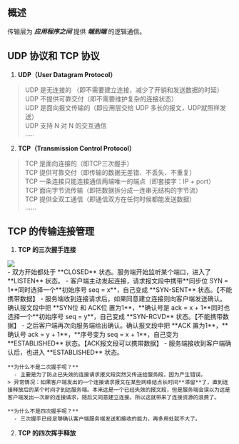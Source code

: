 ## 概述
传输层为 ***应用程序之间*** 提供 ***端到端*** 的逻辑通信。

## UDP 协议和 TCP 协议
1. **UDP（User Datagram Protocol）**
> UDP 是无连接的 （即不需要建立连接，减少了开销和发送数据的时延）   
> UDP 不提供可靠交付（即不需要维护复杂的连接状态）  
> UDP 是面向报文传输的（即应用层交给 UDP 多长的报文，UDP就照样发送）  
> UDP 支持 N 对 N 的交互通信  
> .....

2. **TCP（Transmission Control Protocol）**
> TCP 是面向连接的（即TCP三次握手）  
> TCP 提供可靠交付（即传输的数据无差错、不丢失、不重复）  
> TCP 一条连接只能连接通信两端唯一的端点（即套接字：IP + port）  
> TCP 面向字节流传输（即把数据拆分成一连串无结构的字节流）   
> TCP 提供全双工通信（即通信双方在任何时候都能发送数据）     
> ......

## TCP 的传输连接管理
1. **TCP 的三次握手连接**
  <img src="/notes/network/transportLayer/handshake.jpg" style="display:block;margin:0 auto"/>
    - 双方开始都处于 **CLOSED** 状态。服务端开始监听某个端口，进入了 **LISTEN** 状态。
    - 客户端主动发起连接，请求报文段中携带**同步位 SYN = 1**同时选择一个**初始序号 seq = x**，自己变成 **SYN-SENT** 状态。【不能携带数据】
    - 服务端收到连接请求后，如果同意建立连接则向客户端发送确认。确认报文段中把 **SYN位 和 ACK位 置为1**，**确认号是 ack = x + 1**同时也选择一个**初始序号 seq = y**，自己变成 **SYN-RCVD** 状态。【不能携带数据】
    - 之后客户端再次向服务端给出确认。确认报文段中把 **ACK 置为1**，**确认号 ack = y + 1**，**序号变为 seq = x + 1**，自己变为 **ESTABLISHED** 状态。【ACK报文段可以携带数据】
    - 服务端接收到客户端确认后，也进入 **ESTABLISHED** 状态。

    **为什么不是二次握手呢？**  
      - 主要是为了防止已失效的连接请求报文段突然又传送给服务段，因为产生错误。
    > 异常情况：如果客户端发出的一个连接请求报文在某些网络结点长时间**滞留**了，直到连接释放后的某个时间才到达服务端。本来这是一个已经失效的报文段，但是服务端会误以为这是客户端发出一次新的连接请求，随后又同意建立连接。所以这就带来了连接资源的浪费了。

    **为什么不是四次握手呢？**
      - 三次握手已经足够确认客户端服务端发送和接收的能力，再多用处就不大了。

2. **TCP 的四次挥手释放**
